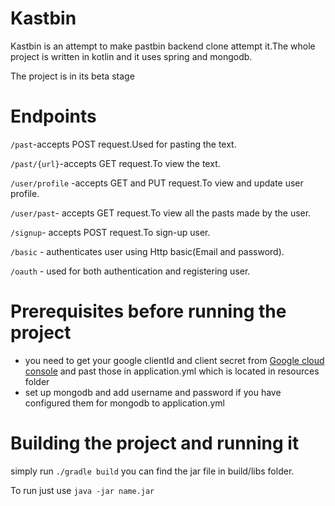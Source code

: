 # Kastbin

Kastbin is an attempt to make pastbin backend clone attempt
it.The whole project is written in kotlin and it uses spring and mongodb.

The project is in its beta stage

# Endpoints
``/past``-accepts POST request.Used for pasting the text.

``/past/{url}``-accepts GET request.To view the text.

``/user/profile`` -accepts GET and PUT request.To view and update user profile.

``/user/past``- accepts GET request.To view all the pasts made by the user.

``/signup``- accepts POST request.To sign-up user.

``/basic`` - authenticates user using Http basic(Email and password).

``/oauth`` - used for both authentication and registering user.

# Prerequisites before running the project
- you need to get your google clientId and client secret from  [Google cloud console](https://console.cloud.google.com/apis/dashboard) and past those in application.yml which is located in resources folder
- set up mongodb and add username and password if you have configured them for mongodb to application.yml

# Building the project and running it

simply run ``./gradle build`` 
you can find the jar file in build/libs folder.

To run just use ``java -jar name.jar``



